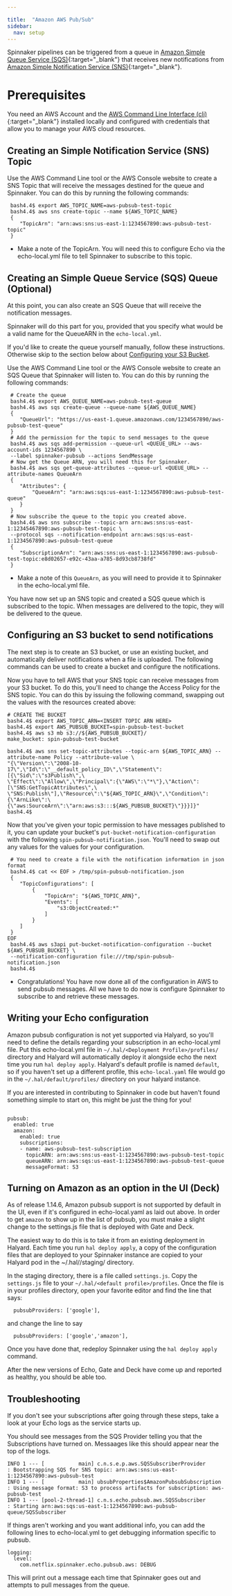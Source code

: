 ```yaml
---

title:  "Amazon AWS Pub/Sub"
sidebar:
  nav: setup
---
```




Spinnaker pipelines can be triggered from a queue in [Amazon Simple Queue Service (SQS)](https://aws.amazon.com/sqs/){:target="\_blank"} that receives new notifications from [Amazon Simple Notification Service (SNS)](https://aws.amazon.com/sns/){:target="\_blank"}.

# Prerequisites

You need an AWS Account and the [AWS Command Line Interface (cli)](https://aws.amazon.com/cli/){:target="\_blank"} installed locally and configured with credentials that allow you to manage your AWS cloud resources.

## Creating an Simple Notification Service (SNS) Topic

Use the AWS Command Line tool or the AWS Console website to create a SNS Topic that will receive the messages destined for the queue and Spinnaker. You can do this by running the following commands:

```
 bash4.4$ export AWS_TOPIC_NAME=aws-pubsub-test-topic
 bash4.4$ aws sns create-topic --name ${AWS_TOPIC_NAME}
 {
    "TopicArn": "arn:aws:sns:us-east-1:1234567890:aws-pubsub-test-topic"
 }
```
* Make a note of the TopicArn. You will need this to configure Echo via the echo-local.yml file to tell Spinnaker to subscribe to this topic.

## Creating an Simple Queue Service (SQS) Queue (Optional)

At this point, you can also create an SQS Queue that will receive the notification messages.

Spinnaker will do this part for you, provided that you specify what would be a valid name for the QueueARN in the `echo-local.yml`.

If you'd like to create the queue yourself manually, follow these instructions. Otherwise skip to
the section below about [Configuring your S3 Bucket](#configuring-an-s3-bucket-to-send-notifications).

Use the AWS Command Line tool or the AWS Console website to create an SQS Queue that Spinnaker will listen to. You can do this by running the following commands:

```
 # Create the queue
 bash4.4$ export AWS_QUEUE_NAME=aws-pubsub-test-queue
 bash4.4$ aws sqs create-queue --queue-name ${AWS_QUEUE_NAME}
 {
    "QueueUrl": "https://us-east-1.queue.amazonaws.com/1234567890/aws-pubsub-test-queue"
 }
 # Add the permission for the topic to send messages to the queue
 bash4.4$ aws sqs add-permission --queue-url <QUEUE_URL> --aws-account-ids 1234567890 \
 --label spinnaker-pubsub --actions SendMessage
 # Now get the Queue ARN, you will need this for Spinnaker.
 bash4.4$ aws sqs get-queue-attributes --queue-url <QUEUE_URL> --attribute-names QueueArn
 {
    "Attributes": {
        "QueueArn": "arn:aws:sqs:us-east-1:1234567890:aws-pubsub-test-queue"
    }
 }
 # Now subscribe the queue to the topic you created above.
 bash4.4$ aws sns subscribe --topic-arn arn:aws:sns:us-east-1:12345467890:aws-pubsub-test-topic \
 --protocol sqs --notification-endpoint arn:aws:sqs:us-east-1:1234567890:aws-pubsub-test-queue
 {
    "SubscriptionArn": "arn:aws:sns:us-east-1:1234567890:aws-pubsub-test-topic:e8d02657-e92c-43aa-a785-8d93cb8738fd"
 }
```
* Make a note of this `QueueArn`, as you will need to provide it to Spinnaker in the echo-local.yml file.

You have now set up an SNS topic and created a SQS queue which is subscribed to the topic. When messages are delivered to the topic, they will be delivered to the queue.

## Configuring an S3 bucket to send notifications


The next step is to create an S3 bucket, or use an existing bucket, and automatically deliver notifications when a file is uploaded. The following commands can be used to create a bucket and configure the notifications.

Now you have to tell AWS that your SNS topic can receive messages from your S3 bucket. To do this, you'll need to change the Access Policy for the SNS topic. You can do this by issuing the following command, swapping out the values with the resources created above:

```
# CREATE THE BUCKET
bash4.4$ export AWS_TOPIC_ARN=<INSERT TOPIC ARN HERE>
bash4.4$ export AWS_PUBSUB_BUCKET=spin-pubsub-test-bucket
bash4.4$ aws s3 mb s3://${AWS_PUBSUB_BUCKET}/
make_bucket: spin-pubsub-test-bucket

bash4.4$ aws sns set-topic-attributes --topic-arn ${AWS_TOPIC_ARN} --attribute-name Policy --attribute-value \
"{\"Version\":\"2008-10-17\",\"Id\":\"__default_policy_ID\",\"Statement\":[{\"Sid\":\"s3Publish\",\
\"Effect\":\"Allow\",\"Principal\":{\"AWS\":\"*\"},\"Action\":[\"SNS:GetTopicAttributes\",\
\"SNS:Publish\"],\"Resource\":\"${AWS_TOPIC_ARN}\",\"Condition\":{\"ArnLike\":\
{\"aws:SourceArn\":\"arn:aws:s3:::${AWS_PUBSUB_BUCKET}\"}}}]}"
bash4.4$
```
Now that you've given your topic permission to have messages published to it, you can update your bucket's `put-bucket-notification-configuration` with the following `spin-pubsub-notification.json`. You'll need to swap out any values for the values for your configuration.  

```
 # You need to create a file with the notification information in json format
 bash4.4$ cat << EOF > /tmp/spin-pubsub-notification.json
 {
    "TopicConfigurations": [
        {
            "TopicArn": "${AWS_TOPIC_ARN}",
            "Events": [
                "s3:ObjectCreated:*"
            ]
        }
    ]
 }
EOF
 bash4.4$ aws s3api put-bucket-notification-configuration --bucket ${AWS_PUBSUB_BUCKET} \
 --notification-configuration file:///tmp/spin-pubsub-notification.json    
 bash4.4$
```
* Congratulations! You have now done all of the configuration in AWS to send pubsub messages. All we have to do now is configure Spinnaker to subscribe to and retrieve these messages.

## Writing your Echo configuration

Amazon pubsub configuration is not yet supported via Halyard, so you'll need to define the details regarding your subscription in an echo-local.yml file. Put this echo-local.yml file in `~/.hal/<Deployment Profile>/profiles/` directory and Halyard will automatically deploy it alongside echo the next time you run `hal deploy apply`. Halyard's default profile is named `default`, so if you haven't set up a different profile, this `echo-local.yaml` file would go in the `~/.hal/default/profiles/` directory on your halyard instance.

If you are interested in contributing to Spinnaker in code but haven't found something simple to start on, this might be just the thing for you!

```

pubsub:
  enabled: true
  amazon:
    enabled: true
    subscriptions:
    - name: aws-pubsub-test-subscription
      topicARN: arn:aws:sns:us-east-1:1234567890:aws-pubsub-test-topic
      queueARN: arn:aws:sqs:us-east-1:1234567890:aws-pubsub-test-queue
      messageFormat: S3

```

## Turning on Amazon as an option in the UI (Deck)

As of release 1.14.6, Amazon pubsub support is not supported by default in the UI, even if it's configured in echo-local.yaml as laid out above. In order to get `amazon` to show up in the list of pubsub, you must make a slight change to the settings.js file that is deployed with Gate and Deck.

The easiest way to do this is to take it from an existing deployment in Halyard. Each time you run `hal deploy apply`, a copy of the configuration files that are deployed to your Spinnaker instance are copied to your Halyard pod in the ~/.hal/<Deployment Profile>/staging/ directory.

In the staging directory, there is a file called `settings.js`. Copy the `settings.js` file to your `~/.hal/<default profile>/profiles`. Once the file is in your profiles directory, open your favorite editor and find the line that says:
```
  pubsubProviders: ['google'],
```
and change the line to say
```
  pubsubProviders: ['google','amazon'],
```                                                                                                            
Once you have done that, redeploy Spinnaker using the `hal deploy apply` command.   

After the new versions of Echo, Gate and Deck have come up and reported as healthy, you should be able too.

## Troubleshooting

If you don't see your subscriptions after going through these steps, take a look at your Echo logs as the service starts up.

You should see messages from the SQS Provider telling you that the Subscriptions have turned on.
Messaages like this should appear near the top of the logs.

```
INFO 1 --- [           main] c.n.s.e.p.aws.SQSSubscriberProvider      : Bootstrapping SQS for SNS topic: arn:aws:sns:us-east-1:1234567890:aws-pubsub-test
INFO 1 --- [           main] ubsubProperties$AmazonPubsubSubscription : Using message format: S3 to process artifacts for subscription: aws-pubsub-test
INFO 1 --- [pool-2-thread-1] c.n.s.echo.pubsub.aws.SQSSubscriber      : Starting arn:aws:sqs:us-east-1:1234567890:aws-pubsub-queue/SQSSubscriber
```                                                                                                                                                                                                                                                                                                                                                                                                                     
If things aren't working and you want additional info, you can add the following lines to echo-local.yml to get debugging information specific to pubsub.
```
logging:
  level:
    com.netflix.spinnaker.echo.pubsub.aws: DEBUG
```
This will print out a message each time that Spinnaker goes out and attempts to pull messages from the queue.
